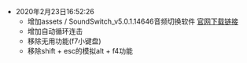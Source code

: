 -  2020年2月23日16:52:26
    + 增加assets / SoundSwitch_v5.0.1.14646音频切换软件 [官网下载链接](https://www.aaflalo.me/downloads/)
    + 增加自动循环连击
    + 移除无用功能(f7小键盘)
    + 移除shift + esc的模拟alt + f4功能
